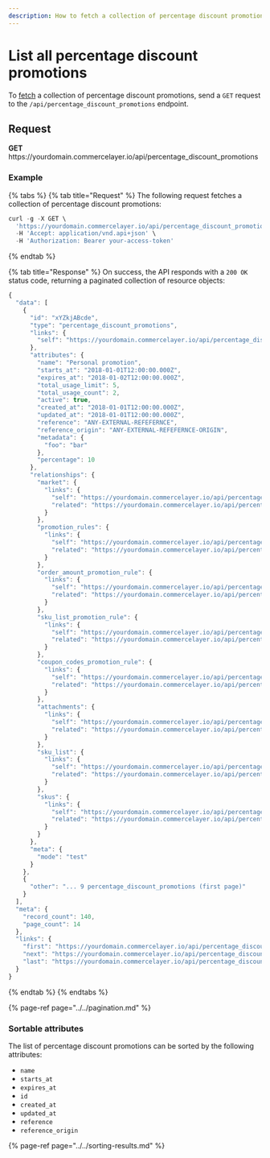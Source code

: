 ```yaml
---
description: How to fetch a collection of percentage discount promotions via API
---
```


# List all percentage discount promotions

To <a href="https://docs.commercelayer.io/developers/fetching-resources" target="_blank">fetch</a> a collection of percentage discount promotions, send a `GET` request to the `/api/percentage_discount_promotions` endpoint.

## Request

**GET** https://<i></i>yourdomain.commercelayer.io/api/percentage_discount_promotions

### **Example**

{% tabs %}
{% tab title="Request" %}
The following request fetches a collection of percentage discount promotions:

```javascript
curl -g -X GET \
  'https://yourdomain.commercelayer.io/api/percentage_discount_promotions/' \
  -H 'Accept: application/vnd.api+json' \
  -H 'Authorization: Bearer your-access-token'
```
{% endtab %}

{% tab title="Response" %}
On success, the API responds with a `200 OK` status code, returning a paginated collection of resource objects:

```javascript
{
  "data": [
    {
      "id": "xYZkjABcde",
      "type": "percentage_discount_promotions",
      "links": {
        "self": "https://yourdomain.commercelayer.io/api/percentage_discount_promotions/xYZkjABcde"
      },
      "attributes": {
        "name": "Personal promotion",
        "starts_at": "2018-01-01T12:00:00.000Z",
        "expires_at": "2018-01-02T12:00:00.000Z",
        "total_usage_limit": 5,
        "total_usage_count": 2,
        "active": true,
        "created_at": "2018-01-01T12:00:00.000Z",
        "updated_at": "2018-01-01T12:00:00.000Z",
        "reference": "ANY-EXTERNAL-REFEFERNCE",
        "reference_origin": "ANY-EXTERNAL-REFEFERNCE-ORIGIN",
        "metadata": {
          "foo": "bar"
        },
        "percentage": 10
      },
      "relationships": {
        "market": {
          "links": {
            "self": "https://yourdomain.commercelayer.io/api/percentage_discount_promotions/xYZkjABcde/relationships/market",
            "related": "https://yourdomain.commercelayer.io/api/percentage_discount_promotions/xYZkjABcde/market"
          }
        },
        "promotion_rules": {
          "links": {
            "self": "https://yourdomain.commercelayer.io/api/percentage_discount_promotions/xYZkjABcde/relationships/promotion_rules",
            "related": "https://yourdomain.commercelayer.io/api/percentage_discount_promotions/xYZkjABcde/promotion_rules"
          }
        },
        "order_amount_promotion_rule": {
          "links": {
            "self": "https://yourdomain.commercelayer.io/api/percentage_discount_promotions/xYZkjABcde/relationships/order_amount_promotion_rule",
            "related": "https://yourdomain.commercelayer.io/api/percentage_discount_promotions/xYZkjABcde/order_amount_promotion_rule"
          }
        },
        "sku_list_promotion_rule": {
          "links": {
            "self": "https://yourdomain.commercelayer.io/api/percentage_discount_promotions/xYZkjABcde/relationships/sku_list_promotion_rule",
            "related": "https://yourdomain.commercelayer.io/api/percentage_discount_promotions/xYZkjABcde/sku_list_promotion_rule"
          }
        },
        "coupon_codes_promotion_rule": {
          "links": {
            "self": "https://yourdomain.commercelayer.io/api/percentage_discount_promotions/xYZkjABcde/relationships/coupon_codes_promotion_rule",
            "related": "https://yourdomain.commercelayer.io/api/percentage_discount_promotions/xYZkjABcde/coupon_codes_promotion_rule"
          }
        },
        "attachments": {
          "links": {
            "self": "https://yourdomain.commercelayer.io/api/percentage_discount_promotions/xYZkjABcde/relationships/attachments",
            "related": "https://yourdomain.commercelayer.io/api/percentage_discount_promotions/xYZkjABcde/attachments"
          }
        },
        "sku_list": {
          "links": {
            "self": "https://yourdomain.commercelayer.io/api/percentage_discount_promotions/xYZkjABcde/relationships/sku_list",
            "related": "https://yourdomain.commercelayer.io/api/percentage_discount_promotions/xYZkjABcde/sku_list"
          }
        },
        "skus": {
          "links": {
            "self": "https://yourdomain.commercelayer.io/api/percentage_discount_promotions/xYZkjABcde/relationships/skus",
            "related": "https://yourdomain.commercelayer.io/api/percentage_discount_promotions/xYZkjABcde/skus"
          }
        }
      },
      "meta": {
        "mode": "test"
      }
    },
    {
      "other": "... 9 percentage_discount_promotions (first page)"
    }
  ],
  "meta": {
    "record_count": 140,
    "page_count": 14
  },
  "links": {
    "first": "https://yourdomain.commercelayer.io/api/percentage_discount_promotions?page[number]=1&page[size]=10",
    "next": "https://yourdomain.commercelayer.io/api/percentage_discount_promotions?page[number]=2&page[size]=10",
    "last": "https://yourdomain.commercelayer.io/api/percentage_discount_promotions?page[number]=14&page[size]=10"
  }
}
```
{% endtab %}
{% endtabs %}

{% page-ref page="../../pagination.md" %}

### Sortable attributes

The list of percentage discount promotions can be sorted by the following attributes:

* `name`
* `starts_at`
* `expires_at`
* `id`
* `created_at`
* `updated_at`
* `reference`
* `reference_origin`

{% page-ref page="../../sorting-results.md" %}

